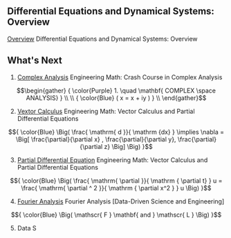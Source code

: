 

## Differential Equations and Dynamical Systems: Overview

[Overview](overview) Differential Equations and Dynamical Systems: Overview

## What's Next

1. [Complex Analysis](complex_analysis)  Engineering Math: Crash Course in Complex Analysis

```math
\begin{gather}
   { \color{Purple} 1. \quad \mathbf{ COMPLEX \space ANALYSIS} } \\
   \\
   { \color{Blue} ( x = x + iy ) } \\
\end{gather}
```

2. [Vextor Calculus](vector_calculus) Engineering Math: Vector Calculus and Partial Differential Equations

```math
{ \color{Blue} \Big( \frac{ \mathrm{ d }}{ \mathrm {dx} } \implies \nabla = \Big[ \frac{\partial}{\partial x} , \frac{\partial}{\partial y}, \frac{\partial}{\partial z} \Big] \Big)  }
```

3. [Partial Differential Equation](vector_calculus) Engineering Math: Vector Calculus and Partial Differential Equations

```math
{ \color{Blue} \Big( \frac{ \mathrm{ \partial }}{ \mathrm { \partial t} } u = \frac{ \mathrm{ \partial ^ 2 }}{ \mathrm { \partial x^2 } } u \Big)  }
```

4. [Fourier Analysis](fourier_analysis)  Fourier Analysis \[Data-Driven Science and Engineering\]

```math
{ \color{Blue} \Big( \mathscr{ F } \mathbf{ and } \mathscr{ L } \Big) }
```

5. Data S
